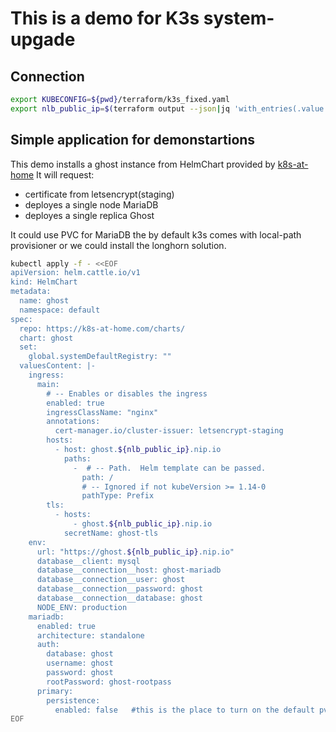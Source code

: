 # This is a demo for K3s system-upgade

## Connection

```bash
export KUBECONFIG=${pwd}/terraform/k3s_fixed.yaml
export nlb_public_ip=$(terraform output --json|jq 'with_entries(.value |= .value)|.nlb_public_ip' -r)
```

## Simple application for demonstartions

This demo installs a ghost instance from HelmChart provided by [k8s-at-home](https://k8s-at-home.com)
It will request:
- certificate from letsencrypt(staging)
- deployes a single node MariaDB
- deployes a single replica Ghost

It could use PVC for MariaDB the by default k3s comes with local-path provisioner or we could install the longhorn solution.

```bash
kubectl apply -f - <<EOF
apiVersion: helm.cattle.io/v1
kind: HelmChart
metadata:
  name: ghost
  namespace: default
spec:
  repo: https://k8s-at-home.com/charts/
  chart: ghost
  set:
    global.systemDefaultRegistry: ""
  valuesContent: |-
    ingress:
      main:
        # -- Enables or disables the ingress
        enabled: true
        ingressClassName: "nginx"
        annotations:
          cert-manager.io/cluster-issuer: letsencrypt-staging
        hosts:
          - host: ghost.${nlb_public_ip}.nip.io
            paths:
              -  # -- Path.  Helm template can be passed.
                path: /
                # -- Ignored if not kubeVersion >= 1.14-0
                pathType: Prefix
        tls:
          - hosts:
              - ghost.${nlb_public_ip}.nip.io
            secretName: ghost-tls
    env:
      url: "https://ghost.${nlb_public_ip}.nip.io"
      database__client: mysql
      database__connection__host: ghost-mariadb
      database__connection__user: ghost
      database__connection__password: ghost
      database__connection__database: ghost
      NODE_ENV: production
    mariadb:
      enabled: true
      architecture: standalone
      auth:
        database: ghost
        username: ghost
        password: ghost
        rootPassword: ghost-rootpass
      primary:
        persistence:
          enabled: false   #this is the place to turn on the default pvc
EOF
```
